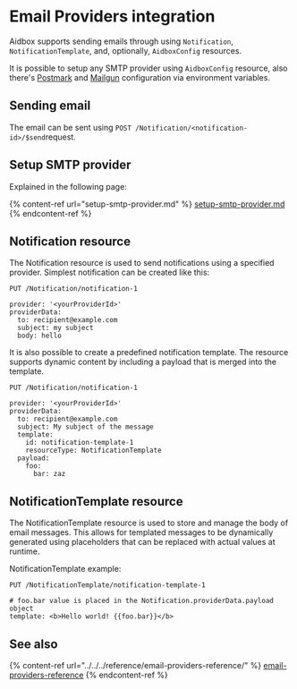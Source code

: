 # Email Providers integration

Aidbox supports sending emails through using `Notification`, `NotificationTemplate`, and, optionally, `AidboxConfig` resources.&#x20;

It is possible to setup any SMTP provider using `AidboxConfig` resource, also there's [Postmark](broken-reference) and [Mailgun](broken-reference) configuration via environment variables.

## Sending email

The email can be sent using `POST /Notification/<notification-id>/$send`request.

## Setup SMTP provider

Explained in the following page:

{% content-ref url="setup-smtp-provider.md" %}
[setup-smtp-provider.md](setup-smtp-provider.md)
{% endcontent-ref %}

## Notification resource

The Notification resource is used to send notifications using a specified provider. Simplest notification can be created like this:&#x20;

```
PUT /Notification/notification-1

provider: '<yourProviderId>'
providerData:
  to: recipient@example.com
  subject: my subject
  body: hello
```

It is also possible to create a predefined notification template. The resource supports dynamic content by including a payload that is merged into the template.

```
PUT /Notification/notification-1

provider: '<yourProviderId>'
providerData:
  to: recipient@example.com
  subject: My subject of the message
  template:
    id: notification-template-1
    resourceType: NotificationTemplate
  payload:
    foo:
      bar: zaz
```

## NotificationTemplate resource

The NotificationTemplate resource is used to store and manage the body of email messages. This allows for templated messages to be dynamically generated using placeholders that can be replaced with actual values at runtime.

NotificationTemplate example:

```
PUT /NotificationTemplate/notification-template-1

# foo.bar value is placed in the Notification.providerData.payload object
template: <b>Hello world! {{foo.bar}}</b>
```

## See also

{% content-ref url="../../../reference/email-providers-reference/" %}
[email-providers-reference](../../../reference/email-providers-reference/)
{% endcontent-ref %}
